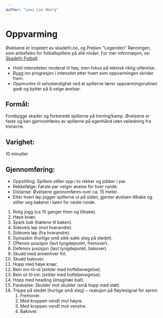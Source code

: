 ```yaml
---
author: "Lewi Lie Uberg"
---
```


# Oppvarming

Øvelsene er inspirert av skadefri.no, og Preben "Legenden" Rønningen, som anbefales for fotballspillere på alle nivåer. For mer informasjon, se: [Skadefri Fotball](https://skadefri.no/idretter/fotball/skadefri-fotball/).

- Hold intensiteten moderat til høy, men fokus på teknisk riktig utførelse.
- Bygg inn progresjon i intensitet etter hvert som oppvarmingen skrider frem.
- Oppmuntre til selvstendighet ved at spillerne lærer oppvarmingsrutinen godt og bytter på å velge øvelser.

## Formål:

Forebygge skader og forberede spillerne på trening/kamp. Øvelsene er faste og kan gjennomføres av spillerne på egenhånd uten veiledning fra trenerne.

## Varighet:

10 minutter

## Gjennomføring:

- Oppstilling: Spillere stiller opp i to rekker og jobber i par.
- Rekkefølge: Første par velger øvelse for hver runde.
- Distanse: Øvelsene gjennomføres over ca. 15 meter.
- Etter hvert løp jogger spillerne ut på siden, gjentar øvelsen tilbake og stiller seg bakerst i køen for neste runde.

1. Rolig jogg (ca 10 ganger frem og tilbake).
2. Høye knær.
3. Spark bak (hælene til baken).
4. Sideveis løp (mot hverandre).
5. Sideveis løp (fra hverandre).
6. Symaskin (hurtige små sikk-sakk steg på stedet).
7. Offensiv posisjon (lavt tyngdepunkt, fremover).
8. Defensiv posisjon (lavt tyngdepunkt, bakover).
9. Skudd med annenhver fot.
10. Skudd bakover.
11. Hopp med høye knær.
12. Bein inn-til-ut (sirkler med hoftebevegelse).
13. Bein ut-til-inn (sirkler med hoftebevegelse).
14. Hopp med heading (imaginær ball).
15. Parøvelse: Skulder mot skulder (små hopp med støt).
16. Trippe på stedet (hurtige små steg) – reaksjon på fløytesignal for sprint:
    1. Fremover.
    2. Med kroppen vendt mot høyre.
    3. Med kroppen vendt mot venstre.
    4. Bakover.
